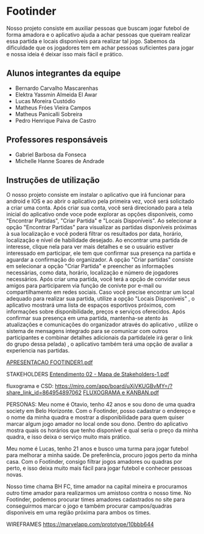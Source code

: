 # Footinder 

Nosso projeto consiste em auxiliar pessoas que buscam jogar futebol de forma amadora e o aplicativo ajuda a achar pessoas que queiram realizar essa partida e locais disponíveis para realizar tal jogo. Sabemos da dificuldade que os jogadores tem em achar pessoas suficientes para jogar e nossa ideia é deixar isso mais fácil e prático. 

## Alunos integrantes da equipe

* Bernardo Carvalho Mascarenhas
* Elektra Yassmin Almeida El Awar
* Lucas Moreira Custódio
* Matheus Fróes Vieira Campos
* Matheus Panicalli Sobreira
* Pedro Henrique Paiva de Castro

## Professores responsáveis

* Gabriel Barbosa da Fonseca
* Michelle Hanne Soares de Andrade

## Instruções de utilização

O nosso projeto consiste em instalar o aplicativo que irá funcionar para android e IOS e ao abrir o aplicativo pela primeira vez, você será solicitado a criar uma conta. Após criar sua conta, você será direcionado para a tela inicial do aplicativo onde voce pode
explorar as opções disponíveis, como "Encontrar Partidas", "Criar Partida" e "Locais Disponíveis". Ao selecionar a opção "Encontrar Partidas" para visualizar as partidas disponíveis próximas à sua localização e você poderá filtrar os resultados por data, horário, localização e nível de habilidade desejado. Ao encontrar uma partida de interesse, clique nela para ver mais detalhes e
se o usuário estiver interessado em participar, ele tem que confirmar sua presença na partida e aguardar a confirmação do organizador.
A opção "Criar partidas" consiste em selecionar a opção "Criar Partida" e preencher as informações necessárias, como data, horário, localização e número de jogadores necessários. Após criar uma partida, você terá a opção de convidar seus amigos para participarem via função de conivte por e-mail ou compartilhamento em redes sociais. Caso você precise encontrar um local adequado para realizar sua partida, utilize a opção "Locais Disponíveis" , o aplicativo mostrará uma lista de espaços esportivos próximos, com informações sobre disponibilidade, preços e serviços oferecidos. Após confirmar sua presença em uma partida, mantenha-se atento às atualizações e comunicações do organizador através do aplicativo , utilize o sistema de mensagens integrado para se comunicar com outros participantes e combinar detalhes adicionais da partida(ele irá gerar o link do grupo dessa pelada) , o aplicativo também terá uma opção de avaliar a experiencia nas partidas.

[APRESENTACAO FOOTINDER1.pdf](https://github.com/ICEI-PUC-Minas-PPLES-TI/plf-es-2024-1-ti1-0385200-footinder/files/14973063/APRESENTACAO.FOOTINDER1.pdf)

STAKEHOLDERS
[Entendimento 02 - Mapa de Stakeholders-1.pdf](https://github.com/ICEI-PUC-Minas-PPLES-TI/plf-es-2024-1-ti1-0385200-footinder/files/14973064/Entendimento.02.-.Mapa.de.Stakeholders-1.pdf)

fluxograma e CSD:
https://miro.com/app/board/uXjVKUGBvMY=/?share_link_id=864954897062
[FLUXOGRAMA e KANBAN.pdf](https://github.com/ICEI-PUC-Minas-PPLES-TI/plf-es-2024-1-ti1-0385200-footinder/files/14973088/FLUXOGRAMA.e.KANBAN.pdf)


PERSONAS:
Meu nome é Otavio, tenho 42 anos e sou dono de uma quadra society em Belo Horizonte. Com o Footinder, posso cadastrar o endereço e o nome da minha quadra e mostrar a disponibilidade para quem quiser marcar algum jogo amador no local onde sou dono. Dentro do aplicativo mostra quais os horários que tenho disponível e qual seria o preço da minha quadra, e isso deixa o serviço muito mais prático. 


Meu nome é Lucas, tenho 21 anos e busco uma turma para jogar futebol para melhorar a minha saúde. De preferência, procuro jogos perto da minha casa. Com o Footinder, consigo filtrar jogos amadores ou quadras por perto, e isso deixa muito mais fácil para jogar futebol e conhecer pessoas novas. 


Nosso time chama BH FC, time amador na capital mineira e procuramos outro time amador para realizarmos um amistoso contra o nosso time. No Footinder, podemos procurar times amadores cadastrados no site para conseguirmos marcar o jogo e também procurar campos/quadras disponíveis em uma região próxima para ambos os times.

WIREFRAMES 
https://marvelapp.com/prototype/10bbb644







